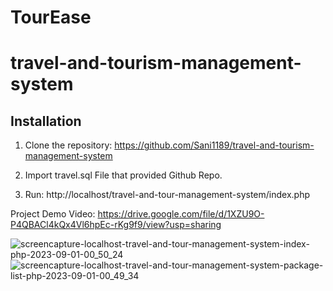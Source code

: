 # TourEase
# travel-and-tourism-management-system

## Installation
1. Clone the repository:
https://github.com/Sani1189/travel-and-tourism-management-system

2. Import travel.sql File that provided Github Repo.
3. Run: http://localhost/travel-and-tour-management-system/index.php

Project Demo Video: https://drive.google.com/file/d/1XZU9O-P4QBACl4kQx4Vl6hpEc-rKg9f9/view?usp=sharing



![screencapture-localhost-travel-and-tour-management-system-index-php-2023-09-01-00_50_24](https://github.com/Sani1189/travel-and-tourism-management-system/assets/94776268/cd589216-4b5d-4189-9880-bce3623e7250)
![screencapture-localhost-travel-and-tour-management-system-package-list-php-2023-09-01-00_49_34](https://github.com/Sani1189/travel-and-tourism-management-system/assets/94776268/d2098dc3-4c49-4e64-ba1f-4353ef1b0f2c)
